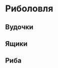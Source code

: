 <script setup>
import FishList from '../.vitepress/theme/components/FishList.vue'
</script>

# Риболовля

## Вудочки

## Ящики


## Риба

<FishList />